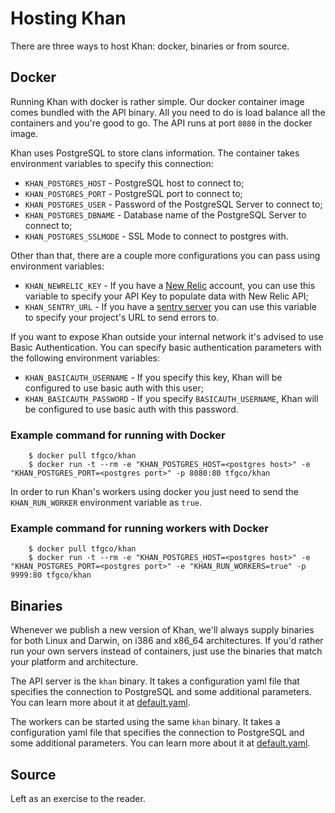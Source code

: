 Hosting Khan
============

There are three ways to host Khan: docker, binaries or from source.

## Docker

Running Khan with docker is rather simple. Our docker container image comes bundled with the API binary. All you need to do is load balance all the containers and you're good to go. The API runs at port `8080` in the docker image.

Khan uses PostgreSQL to store clans information. The container takes environment variables to specify this connection:

* `KHAN_POSTGRES_HOST` - PostgreSQL host to connect to;
* `KHAN_POSTGRES_PORT` - PostgreSQL port to connect to;
* `KHAN_POSTGRES_USER` - Password of the PostgreSQL Server to connect to;
* `KHAN_POSTGRES_DBNAME` - Database name of the PostgreSQL Server to connect to;
* `KHAN_POSTGRES_SSLMODE` - SSL Mode to connect to postgres with.

Other than that, there are a couple more configurations you can pass using environment variables:

* `KHAN_NEWRELIC_KEY` - If you have a [New Relic](https://newrelic.com/) account, you can use this variable to specify your API Key to populate data with New Relic API;
* `KHAN_SENTRY_URL` - If you have a [sentry server](https://docs.getsentry.com/hosted/) you can use this variable to specify your project's URL to send errors to.

If you want to expose Khan outside your internal network it's advised to use Basic Authentication. You can specify basic authentication parameters with the following environment variables:

* `KHAN_BASICAUTH_USERNAME` - If you specify this key, Khan will be configured to use basic auth with this user;
* `KHAN_BASICAUTH_PASSWORD` - If you specify `BASICAUTH_USERNAME`, Khan will be configured to use basic auth with this password.

### Example command for running with Docker

```
    $ docker pull tfgco/khan
    $ docker run -t --rm -e "KHAN_POSTGRES_HOST=<postgres host>" -e "KHAN_POSTGRES_PORT=<postgres port>" -p 8080:80 tfgco/khan
```

In order to run Khan's workers using docker you just need to send the `KHAN_RUN_WORKER` environment variable as `true`.

### Example command for running workers with Docker

```
    $ docker pull tfgco/khan
    $ docker run -t --rm -e "KHAN_POSTGRES_HOST=<postgres host>" -e "KHAN_POSTGRES_PORT=<postgres port>" -e "KHAN_RUN_WORKERS=true" -p 9999:80 tfgco/khan
```


## Binaries

Whenever we publish a new version of Khan, we'll always supply binaries for both Linux and Darwin, on i386 and x86_64 architectures. If you'd rather run your own servers instead of containers, just use the binaries that match your platform and architecture.

The API server is the `khan` binary. It takes a configuration yaml file that specifies the connection to PostgreSQL and some additional parameters. You can learn more about it at [default.yaml](https://github.com/topfreegames/khan/blob/master/config/default.yaml).

The workers can be started using the same `khan` binary. It takes a configuration yaml file that specifies the connection to PostgreSQL and some additional parameters. You can learn more about it at [default.yaml](https://github.com/topfreegames/khan/blob/master/config/default.yaml).

## Source

Left as an exercise to the reader.
